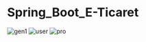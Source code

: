 # Spring_Boot_E-Ticaret
![gen1](https://user-images.githubusercontent.com/105389265/200017970-43db4b99-387a-4e7c-aa83-8722812a4e44.jpg)
![user](https://user-images.githubusercontent.com/105389265/200017994-7a4c078d-2042-4d4c-ae06-6353faa8b5ad.jpg)
![pro](https://user-images.githubusercontent.com/105389265/200018002-f7cd1cdf-74fd-4dc2-a1c7-d7b431551b32.jpg)

